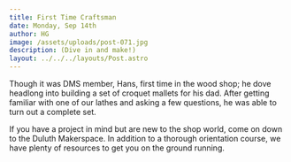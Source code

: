 ```yaml
---
title: First Time Craftsman
date: Monday, Sep 14th
author: HG
image: /assets/uploads/post-071.jpg
description: (Dive in and make!)
layout: ../../../layouts/Post.astro
---
```


Though it was DMS member, Hans, first time in the wood shop; he dove headlong into building a set of croquet mallets for his dad. After getting familiar with one of our lathes and asking a few questions, he was able to turn out a complete set.

If you have a project in mind but are new to the shop world, come on down to the Duluth Makerspace. In addition to a thorough orientation course, we have plenty of resources to get you on the ground running.
